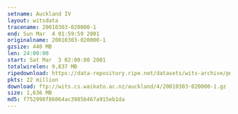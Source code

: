 ```yaml
---
setname: Auckland IV
layout: witsdata
tracename: 20010303-020000-1
end: Sun Mar  4 01:59:59 2001
originalname: 20010303-020000-1
gzsize: 440 MB
len: 24:00:00
start: Sat Mar  3 02:00:00 2001
totalwirelen: 9,837 MB
ripedownload: https://data-repository.ripe.net/datasets/wits-archive/pma/long/auck/4//20010303-020000-1.gz
pkts: 22 million
download: ftp://wits.cs.waikato.ac.nz/auckland/4/20010303-020000-1.gz
size: 1,636 MB
md5: f752998f86064ac3985b467a915eb1da
---
```

